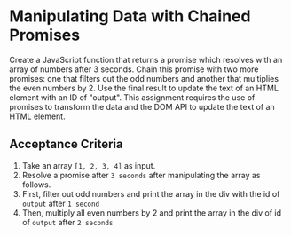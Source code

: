 # Manipulating Data with Chained Promises

Create a JavaScript function that returns a promise which resolves with an array of numbers after 3 seconds. Chain this promise with two more promises: one that filters out the odd numbers and another that multiplies the even numbers by 2. Use the final result to update the text of an HTML element with an ID of "output". This assignment requires the use of promises to transform the data and the DOM API to update the text of an HTML element.

## Acceptance Criteria

1. Take an array `[1, 2, 3, 4]` as input. 
2. Resolve a promise after `3 seconds` after manipulating the array as follows.
3. First, filter out odd numbers and print the array in the div with the id of `output` after `1 second`
4. Then, multiply all even numbers by 2 and print the array in the div of id of `output` after `2 seconds`
